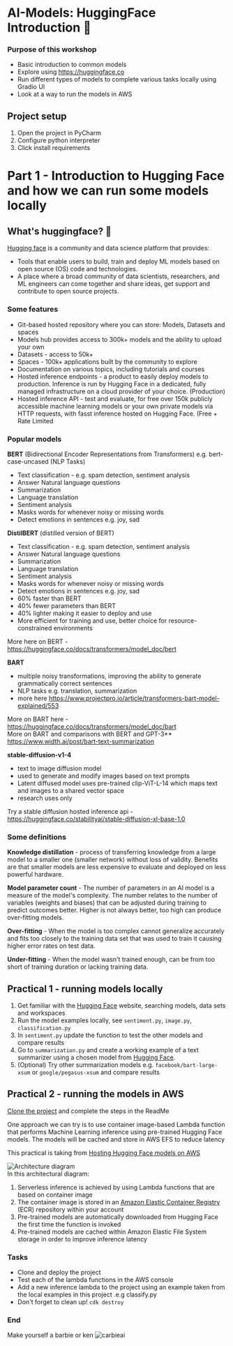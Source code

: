 # AI-Models: HuggingFace Introduction 🤖

### Purpose of this workshop
* Basic introduction to common models
* Explore using https://huggingface.co
* Run different types of models to complete various tasks locally using Gradio UI
* Look at a way to run the models in AWS

## Project setup
1. Open the project in PyCharm
2. Configure python interpreter
3. Click install requirements

# Part 1 - Introduction to Hugging Face and how we can run some models locally

## What's huggingface? 🤗
[Hugging face](https://huggingface.co/) is a community and data science platform that provides:
* Tools that enable users to build, train and deploy ML models based on open source (OS) code and technologies.
* A place where a broad community of data scientists, researchers, and ML engineers can come together and share ideas, get support and contribute to open source projects.

### Some features
* Git-based hosted repository where you can store: Models, Datasets and spaces
* Models hub provides access to 300k+ models and the ability to upload your own
* Datasets - access to 50k+ 
* Spaces - 100k+ applications built by the community to explore
* Documentation on various topics, including tutorials and courses
* Hosted inference endpoints - a product to easily deploy models to production. Inference is run by Hugging Face in a dedicated, fully managed infrastructure on a cloud provider of your choice. (Production)
* Hosted inference API - test and evaluate, for free over 150k publicly accessible machine learning models or your own private models via HTTP requests, with fasst inference hosted on Hugging Face. (Free + Rate Limited

### Popular models
**BERT** (Bidirectional Encoder Representations from Transformers)
e.g. bert-case-uncased (NLP Tasks)
* Text classification - e.g. spam detection, sentiment analysis
* Answer Natural language questions
* Summarization
* Language translation
* Sentiment analysis
* Masks words for whenever noisy or missing words
* Detect emotions in sentences e.g. joy, sad 

**DistilBERT** (distilled version of BERT)
* Text classification - e.g. spam detection, sentiment analysis
* Answer Natural language questions
* Summarization
* Language translation
* Sentiment analysis
* Masks words for whenever noisy or missing words
* Detect emotions in sentences e.g. joy, sad 
* 60% faster than BERT
* 40% fewer parameters than BERT
* 40% lighter making it easier to deploy and use
* More efficient for training and use, better choice for resource-constrained environments

More here on BERT - https://huggingface.co/docs/transformers/model_doc/bert

**BART**
* multiple noisy transformations, improving the ability to generate grammatically correct sentences
* NLP tasks e.g. translation, summarization
* more here https://www.projectpro.io/article/transformers-bart-model-explained/553

More on BART here - https://huggingface.co/docs/transformers/model_doc/bart <br>
More on BART and comparisons with BERT and GPT-3** https://www.width.ai/post/bart-text-summarization


**stable-diffusion-v1-4**
* text to image diffusion model
* used to generate and modify images based on text prompts
* Latent diffused model uses pre-trained clip-ViT-L-14 which maps text and images to a shared vector space
* research uses only

Try a stable diffusion hosted inference api - https://huggingface.co/stabilityai/stable-diffusion-xl-base-1.0

### Some definitions
**Knowledge distillation** - process of transferring knowledge from a large model to a smaller one (smaller network) without loss of validity. 
Benefits are that smaller models are less expensive to evaluate and deployed on less powerful hardware.

**Model parameter count** - The number of parameters in an AI model is a measure of the model's complexity. The number relates to the number of variables (weights and biases) that can be adjusted during training to predict outcomes better. Higher is not always better, too high can produce over-fitting models.

**Over-fitting** - When the model is too complex cannot generalize accurately and fits too closely to the training data set that was used to train it causing higher error rates on test data.

**Under-fitting** - When the model wasn't trained enough, can be from too short of training duration or lacking training data.

## Practical 1 - running models locally
1. Get familiar with the [Hugging Face](https://huggingface.co/) website, searching models, data sets and workspaces
2. Run the model examples locally, see `sentiment.py`, `image.py`, `classification.py`
3. In `sentiment.py` update the function to test the other models and compare results
4. Go to `summarization.py` and create a working example of a text summarizer using a chosen model from [Hugging Face](https://huggingface.co/models?pipeline_tag=summarization&sort=trending).
5. (Optional) Try other summarization models e.g. `facebook/bart-large-xsum` or `google/pegasus-xsum` and compare results

## Practical 2 - running the models in AWS
[Clone the project](https://github.com/aws-samples/zero-administration-inference-with-aws-lambda-for-hugging-face) and complete the steps in the ReadMe

One approach we can try is to use container image-based Lambda function that performs Machine Learning inference using pre-trained Hugging Face models. The models will be cached and store in AWS EFS to reduce latency

This practical is taking from [Hosting Hugging Face models on AWS](https://aws.amazon.com/blogs/compute/hosting-hugging-face-models-on-aws-lambda/)

![Architecture diagram](serverless-hugging-face.png) <br>
In this architectural diagram:
1.  Serverless inference is achieved by using Lambda functions that are
    based on container image
2.  The container image is stored in an [Amazon Elastic Container Registry](https://aws.amazon.com/ecr/) (ECR) repository within your
    account
3.  Pre-trained models are automatically downloaded from Hugging Face
    the first time the function is invoked
4.  Pre-trained models are cached within Amazon Elastic File System
    storage in order to improve inference latency

### Tasks
* Clone and deploy the project
* Test each of the lambda functions in the AWS console
* Add a new inference lambda to the project using an example taken from the local examples in this project .e.g classify.py
* Don't forget to clean up! `cdk destroy`

### End
Make yourself a barbie or ken ![carbieai](carbie.png)
